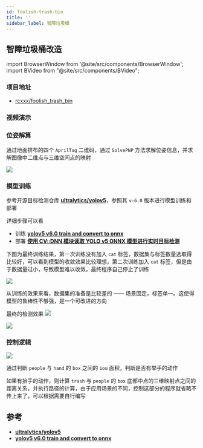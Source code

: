 ```yaml
---
id: foolish-trash-bin
title: ''
sidebar_label: 智障垃圾桶
---
```


## 智障垃圾桶改造

import BrowserWindow from '@site/src/components/BrowserWindow';
import BVideo from "@site/src/components/BVideo";

<BrowserWindow>

### 项目地址
- [rcxxx/foolish_trash_bin](https://github.com/rcxxx/foolish_trash_bin)

### 视频演示

<BVideo src="//player.bilibili.com/player.html?aid=343664483&bvid=BV1L94y1X74Y&cid=780772765&page=1" bsrc="https://www.bilibili.com/video/BV1L94y1X74Y"/>

</BrowserWindow>

### 位姿解算

通过地面排布的四个 `AprilTag` 二维码，通过 `SolvePNP` 方法求解位姿信息，并求解图像中二维点与三维空间点的映射

![](https://pictures-1304295136.cos.ap-guangzhou.myqcloud.com/screenshot/foolish-trash-bin/trash-solve-pnp.png)


### 模型训练

参考开源目标检测仓库 **[ultralytics/yolov5](https://github.com/ultralytics/yolov5)**，参照其 `v-6.0` 版本进行模型训练和部署

详细步骤可以看
- 训练 **[yolov5 v6.0 train and convert to onnx](https://sinnammanyo.cn/stack/cv/ml-dl/yolo/yolov5-6.0-train)**
- 部署 **[使用 CV::DNN 模块读取 YOLO v5 ONNX 模型进行实时目标检测](https://sinnammanyo.cn/stack/cv/opencv/apply/dnn/opencv-dnn-yolov5-6-0)**

下图为最终训练结果，第一次训练没有加入 `cat` 标签，数据集与标签数量选取得比较好，可以看到模型的收敛效果比较理想，第二次训练加入 `cat` 标签，但是由于数据量过小，导致模型难以收敛，最终程序自己停止了训练

![](https://pictures-1304295136.cos.ap-guangzhou.myqcloud.com/screenshot/foolish-trash-bin/trash-yolov5-train.png)

从训练的效果来看，数据集的准备是比较差的 —— 场景固定，标签单一。这使得模型的鲁棒性不够强，是一个可改进的方向

最终的检测效果
![](https://pictures-1304295136.cos.ap-guangzhou.myqcloud.com/screenshot/foolish-trash-bin/trash-yolo-detect.png)

![](https://pictures-1304295136.cos.ap-guangzhou.myqcloud.com/screenshot/foolish-trash-bin/trash-yolo-detect-02.png)


### 控制逻辑

![](https://pictures-1304295136.cos.ap-guangzhou.myqcloud.com/screenshot/foolish-trash-bin/trash-program-logic.png)

通过判断 `people` 与 `hand` 的 `box` 之间的 `iou` 面积，判断是否有举手的动作

如果有抬手的动作，则计算 `trash` 与 `people` 的 `box` 底部中点的三维映射点之间的距离关系，并执行路径的计算，由于应用场景的不同，控制这部分的程序就省略不传上来了，可以根据需要自行编写




## 参考
- **[ultralytics/yolov5](https://github.com/ultralytics/yolov5)**
- **[yolov5 v6.0 train and convert to onnx](https://sinnammanyo.cn/stack/cv/opencv/apply/dnn/opencv-dnn-yolov5-6-0)**
